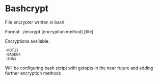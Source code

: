 # Bashcrypt
File encrypter written in bash

Format: ./encrypt [encryption method] [file]

Encryptions available:

	-ROT13
	-BASE64
	-SHA1


Will be configuring bash script with getopts in the near future and adding further encryption methods
